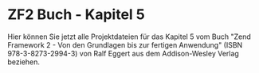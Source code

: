 ZF2 Buch - Kapitel 5
=====================

Hier können Sie jetzt alle Projektdateien für das Kapitel 5 vom Buch
"Zend Framework 2 - Von den Grundlagen bis zur fertigen Anwendung"
(ISBN 978-3-8273-2994-3) von Ralf Eggert aus dem Addison-Wesley 
Verlag beziehen.

